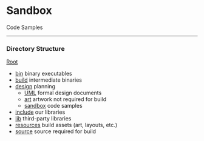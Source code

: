# Sandbox
Code Samples

-----------------------------------------------------

### Directory Structure ###
[Root](/)
  * [bin](/bin) binary executables
  * [build](/build) intermediate binaries
  * [design](/design) planning
    * [UML](/design/UML) formal design documents
    * [art](/design/art) artwork not required for build
    * [sandbox](/design/sandbox) code samples
  * [include](/include) our libraries
  * [lib](/lib) third-party libraries
  * [resources](/resources) build assets (art, layouts, etc.)
  * [source](/source) source required for build

